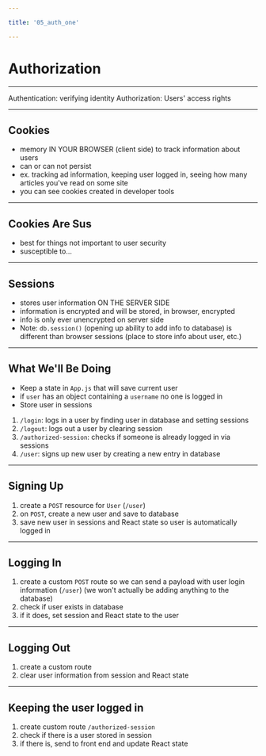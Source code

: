 ```yaml
---

title: '05_auth_one'

---
```


# Authorization

---

Authentication: verifying identity
Authorization: Users' access rights

---

## Cookies

- memory IN YOUR BROWSER (client side) to track information about users
- can or can not persist
- ex. tracking ad information, keeping user logged in, seeing how many articles you've read on some site
- you can see cookies created in developer tools

---

## Cookies Are Sus
- best for things not important to user security
- susceptible to...

---

## Sessions

- stores user information ON THE SERVER SIDE
- information is encrypted and will be stored, in browser, encrypted
- info is only ever unencrypted on server side 
- Note: `db.session()` (opening up ability to add info to database) is different than browser sessions (place to store info about user, etc.)

---

## What We'll Be Doing

- Keep a state in `App.js` that will save current user
- if `user` has an object containing a `username` no one is logged in
- Store user in sessions

1. `/login`: logs in a user by finding user in database and setting sessions
2. `/logout`: logs out a user by clearing session
3. `/authorized-session`: checks if someone is already logged in via sessions
4. `/user`: signs up new user by creating a new entry in database

---

## Signing Up

1. create a `POST` resource for `User` (`/user`)
2. on `POST`, create a new user and save to database
3. save new user in sessions and React state so user is automatically logged in

---

## Logging In

1. create a custom `POST` route so we can send a payload with user login information (`/user`) (we won't actually be adding anything to the database)
2. check if user exists in database
3. if it does, set session and React state to the user

---

## Logging Out

1. create a custom route
2. clear user information from session and React state

---

## Keeping the user logged in 

1. create custom route `/authorized-session`
2. check if there is a user stored in session
3. if there is, send to front end and update React state

